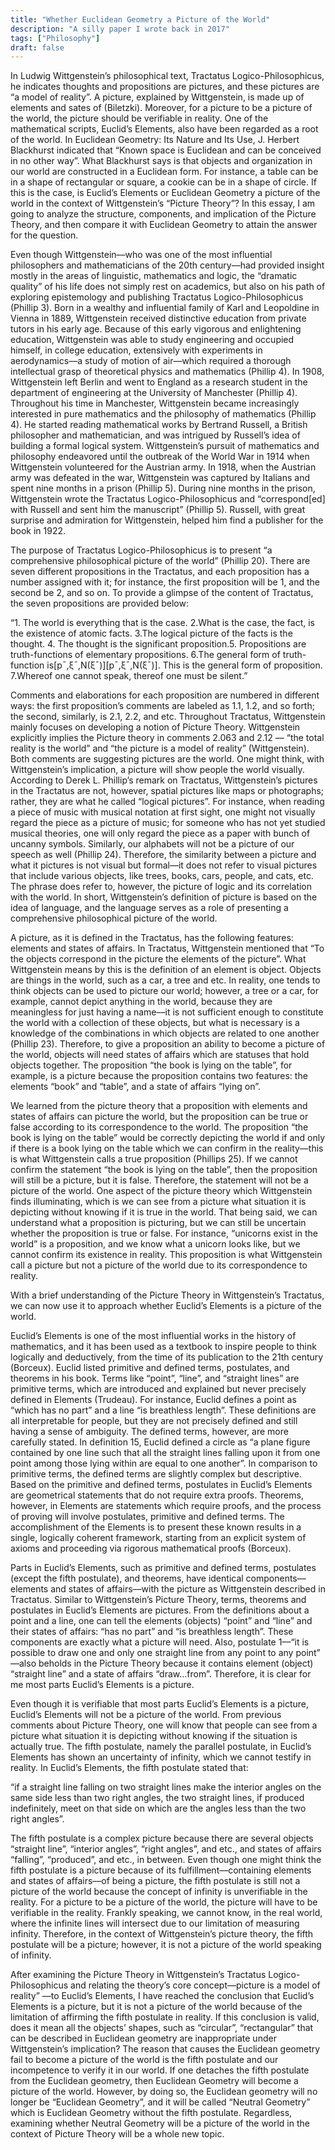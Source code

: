 ```yaml
---
title: "Whether Euclidean Geometry a Picture of the World"
description: "A silly paper I wrote back in 2017"
tags: ["Philosophy"]
draft: false
---
```



In Ludwig Wittgenstein’s philosophical text, Tractatus Logico-Philosophicus, he indicates thoughts and propositions are pictures, and these pictures are “a model of reality”. A picture, explained by Wittgenstein, is made up of elements and sates of (Biletzki). Moreover, for a picture to be a picture of the world, the picture should be verifiable in reality. One of the mathematical scripts, Euclid’s Elements, also have been regarded as a root of the world. In Euclidean Geometry: Its Nature and Its Use, J. Herbert Blackhurst indicated that “Known space is Euclidean and can be conceived in no other way”. What Blackhurst says is that objects and organization in our world are constructed in a Euclidean form. For instance, a table can be in a shape of rectangular or square, a cookie can be in a shape of circle. If this is the case, is Euclid’s Elements or Euclidean Geometry a picture of the world in the context of Wittgenstein’s “Picture Theory”? In this essay, I am going to analyze the structure, components, and implication of the Picture Theory, and then compare it with Euclidean Geometry to attain the answer for the question.

Even though Wittgenstein––who was one of the most influential philosophers and mathematicians of the 20th century––had provided insight mostly in the areas of linguistic, mathematics and logic, the “dramatic quality” of his life does not simply rest on academics, but also on his path of exploring epistemology and publishing Tractatus Logico-Philosophicus (Phillip 3). Born in a wealthy and influential family of Karl and Leopoldine in Vienna in 1889, Wittgenstein received distinctive education from private tutors in his early age. Because of this early vigorous and enlightening education, Wittgenstein was able to study engineering and occupied himself, in college education, extensively with experiments in aerodynamics––a study of motion of air––which required a thorough intellectual grasp of theoretical physics and mathematics (Phillip 4). In 1908, Wittgenstein left Berlin and went to England as a research student in the department of engineering at the University of Manchester (Phillip 4). Throughout his time in Manchester, Wittgenstein became increasingly interested in pure mathematics and the philosophy of mathematics (Phillip 4). He started reading mathematical works by Bertrand Russell, a British philosopher and mathematician, and was intrigued by Russell’s idea of building a formal logical system. Wittgenstein’s pursuit of mathematics and philosophy endeavored until the outbreak of the World War in 1914 when Wittgenstein volunteered for the Austrian army. In 1918, when the Austrian army was defeated in the war, Wittgenstein was captured by Italians and spent nine months in a prison (Phillip 5). During nine months in the prison, Wittgenstein wrote the Tractatus Logico-Philosophicus and “correspond[ed] with Russell and sent him the manuscript” (Phillip 5). Russell, with great surprise and admiration for Wittgenstein, helped him find a publisher for the book in 1922.

The purpose of Tractatus Logico-Philosophicus is to present “a comprehensive philosophical picture of the world” (Phillip 20). There are seven different propositions in the Tractatus, and each proposition has a number assigned with it; for instance, the first proposition will be 1, and the second be 2, and so on. To provide a glimpse of the content of Tractatus, the seven propositions are provided below:

“1. The world is everything that is the case. 2.What is the case, the fact, is the existence of atomic facts. 3.The logical picture of the facts is the thought. 4. The thought is the significant proposition.5. Propositions are truth-functions of elementary propositions. 6.The general form of truth-function is[p¯,ξ¯,N(ξ¯)][p¯,ξ¯,N(ξ¯)]. This is the general form of proposition. 7.Whereof one cannot speak, thereof one must be silent.”

Comments and elaborations for each proposition are numbered in different ways: the first proposition’s comments are labeled as 1.1, 1.2, and so forth; the second, similarly, is 2.1, 2.2, and etc. Throughout Tractatus, Wittgenstein mainly focuses on developing a notion of Picture Theory. Wittgenstein explicitly implies the Picture theory in comments 2.063 and 2.12 –– “the total reality is the world” and “the picture is a model of reality” (Wittgenstein). Both comments are suggesting pictures are the world. One might think, with Wittgenstein’s implication, a picture will show people the world visually. According to Derek L. Phillip’s remark on Tractatus, Wittgenstein’s pictures in the Tractatus are not, however, spatial pictures like maps or photographs; rather, they are what he called “logical pictures”. For instance, when reading a piece of music with musical notation at first sight, one might not visually regard the piece as a picture of music; for someone who has not yet studied musical theories, one will only regard the piece as a paper with bunch of uncanny symbols. Similarly, our alphabets will not be a picture of our speech as well (Phillip 24). Therefore, the similarity between a picture and what it pictures is not visual but formal––it does not refer to visual pictures that include various objects, like trees, books, cars, people, and cats, etc. The phrase does refer to, however, the picture of logic and its correlation with the world. In short, Wittgenstein’s definition of picture is based on the idea of language, and the language serves as a role of presenting a comprehensive philosophical picture of the world.

A picture, as it is defined in the Tractatus, has the following features: elements and states of affairs. In Tractatus, Wittgenstein mentioned that “To the objects correspond in the picture the elements of the picture”. What Wittgenstein means by this is the definition of an element is object. Objects are things in the world, such as a car, a tree and etc. In reality, one tends to think objects can be used to picture our world; however, a tree or a car, for example, cannot depict anything in the world, because they are meaningless for just having a name––it is not sufficient enough to constitute the world with a collection of these objects, but what is necessary is a knowledge of the combinations in which objects are related to one another (Phillip 23). Therefore, to give a proposition an ability to become a picture of the world, objects will need states of affairs which are statuses that hold objects together. The proposition “the book is lying on the table”, for example, is a picture because the proposition contains two features: the elements “book” and “table”, and a state of affairs “lying on”.

We learned from the picture theory that a proposition with elements and states of affairs can picture the world, but the proposition can be true or false according to its correspondence to the world. The proposition “the book is lying on the table” would be correctly depicting the world if and only if there is a book lying on the table which we can confirm in the reality––this is what Wittgenstein calls a true proposition (Phillips 25). If we cannot confirm the statement “the book is lying on the table”, then the proposition will still be a picture, but it is false. Therefore, the statement will not be a picture of the world. One aspect of the picture theory which Wittgenstein finds illuminating, which is we can see from a picture what situation it is depicting without knowing if it is true in the world. That being said, we can understand what a proposition is picturing, but we can still be uncertain whether the proposition is true or false. For instance, “unicorns exist in the world” is a proposition, and we know what a unicorn looks like, but we cannot confirm its existence in reality. This proposition is what Wittgenstein call a picture but not a picture of the world due to its correspondence to reality.

With a brief understanding of the Picture Theory in Wittgenstein’s Tractatus, we can now use it to approach whether Euclid’s Elements is a picture of the world.

Euclid’s Elements is one of the most influential works in the history of mathematics, and it has been used as a textbook to inspire people to think logically and deductively, from the time of its publication to the 21th century (Borceux). Euclid listed primitive and defined terms, postulates, and theorems in his book. Terms like “point”, “line”, and “straight lines” are primitive terms, which are introduced and explained but never precisely defined in Elements (Trudeau). For instance, Euclid defines a point as “which has no part” and a line “is breathless length”. These definitions are all interpretable for people, but they are not precisely defined and still having a sense of ambiguity. The defined terms, however, are more carefully stated. In definition 15, Euclid defined a circle as “a plane figure contained by one line such that all the straight lines falling upon it from one point among those lying within are equal to one another”. In comparison to primitive terms, the defined terms are slightly complex but descriptive. Based on the primitive and defined terms, postulates in Euclid’s Elements are geometrical statements that do not require extra proofs. Theorems, however, in Elements are statements which require proofs, and the process of proving will involve postulates, primitive and defined terms. The accomplishment of the Elements is to present these known results in a single, logically coherent framework, starting from an explicit system of axioms and proceeding via rigorous mathematical proofs (Borceux).

Parts in Euclid’s Elements, such as primitive and defined terms, postulates (except the fifth postulate), and theorems, have identical components––elements and states of affairs––with the picture as Wittgenstein described in Tractatus. Similar to Wittgenstein’s Picture Theory, terms, theorems and postulates in Euclid’s Elements are pictures. From the definitions about a point and a line, one can tell the elements (objects) “point” and “line” and their states of affairs: “has no part” and “is breathless length”. These components are exactly what a picture will need. Also, postulate 1––“it is possible to draw one and only one straight line from any point to any point” ––also beholds in the Picture Theory because it contains element (object) “straight line” and a state of affairs “draw…from”. Therefore, it is clear for me most parts Euclid’s Elements is a picture.

Even though it is verifiable that most parts Euclid’s Elements is a picture, Euclid’s Elements will not be a picture of the world. From previous comments about Picture Theory, one will know that people can see from a picture what situation it is depicting without knowing if the situation is actually true. The fifth postulate, namely the parallel postulate, in Euclid’s Elements has shown an uncertainty of infinity, which we cannot testify in reality. In Euclid’s Elements, the fifth postulate stated that:

“if a straight line falling on two straight lines make the interior angles on the same side less than two right angles, the two straight lines, if produced indefinitely, meet on that side on which are the angles less than the two right angles”.

The fifth postulate is a complex picture because there are several objects “straight line”, “interior angles”, “right angles”, and etc., and states of affairs “falling”, “produced”, and etc., in between. Even though one might think the fifth postulate is a picture because of its fulfillment––containing elements and states of affairs––of being a picture, the fifth postulate is still not a picture of the world because the concept of infinity is unverifiable in the reality. For a picture to be a picture of the world, the picture will have to be verifiable in the reality. Frankly speaking, we cannot know, in the real world, where the infinite lines will intersect due to our limitation of measuring infinity. Therefore, in the context of Wittgenstein’s picture theory, the fifth postulate will be a picture; however, it is not a picture of the world speaking of infinity.

After examining the Picture Theory in Wittgenstein’s Tractatus Logico-Philosophicus and relating the theory’s core concept––picture is a model of reality” ––to Euclid’s Elements, I have reached the conclusion that Euclid’s Elements is a picture, but it is not a picture of the world because of the limitation of affirming the fifth postulate in reality. If this conclusion is valid, does it mean all the objects’ shapes, such as “circular”, “rectangular” that can be described in Euclidean geometry are inappropriate under Wittgenstein’s implication? The reason that causes the Euclidean geometry fail to become a picture of the world is the fifth postulate and our incompetence to verify it in our world. If one detaches the fifth postulate from the Euclidean geometry, then Euclidean Geometry will become a picture of the world. However, by doing so, the Euclidean geometry will no longer be “Euclidean Geometry”, and it will be called “Neutral Geometry” which is Euclidean Geometry without the fifth postulate. Regardless, examining whether Neutral Geometry will be a picture of the world in the context of Picture Theory will be a whole new topic.